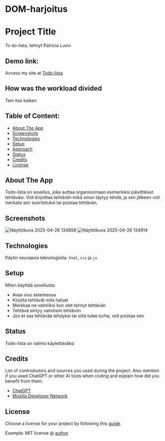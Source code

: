 # DOM-harjoitus
# Project Title 
To do-lista, tehnyt Patricia Luovi

## Demo link:
Access my site at [Todo-lista](https://todoapp-patricia.netlify.app/)

## How was the workload divided
Tein itse kaiken 



## Table of Content:

- [About The App](#about-the-app)
- [Screenshots](#screenshots)
- [Technologies](#technologies)
- [Setup](#setup)
- [Approach](#approach)
- [Status](#status)
- [Credits](#credits)
- [License](#license)

## About The App
Todo-lista on sovellus, joka auttaa organisoimaan esimerkiksi päivittäiset tehtäväsi. Voit kirjoittaa tehtävän mikä sinun täytyy tehdä, ja sen jälkeen voit merkata sen suoritetuksi tai poistaa tehtävän.

## Screenshots
![Näyttökuva 2025-04-26 134858](https://github.com/user-attachments/assets/6ac364af-fb6c-4be2-96f9-edd3cfce1933)
![Näyttökuva 2025-04-26 134914](https://github.com/user-attachments/assets/73c34648-e2b6-48f8-8312-f908c8a559a1)


## Technologies
Käytin seuraavia teknologioita: `html`, `css` ja `js`

## Setup
Miten käyttää sovellusta:
- Avaa sivu selaimessa
- Kirjoita tehtävät mitä haluat
- Merkkaa ne valmiiksi kun olet tehnyt tehtävän
- Tehtävä siirtyy valmiisiin tehtäviin
- Jos et saa tehtävää tehdyksi tai siitä tulee turha, voit poistaa sen

## Status
Todo-lista on valmis käytettäväksi

## Credits
List of contriubutors and sources you used during the project. Also mention if you used ChatGPT or other AI tools when coding and explain how did you benefit from them.
- [ChatGPT](https://chatgpt.com)
- [Mozilla Developer Network](https://developer.mozilla.org/)

## License
Choose a license for your project by following this [guide](https://docs.github.com/en/communities/setting-up-your-project-for-healthy-contributions/adding-a-license-to-a-repository).

Example: MIT license @ [author](author.com)
